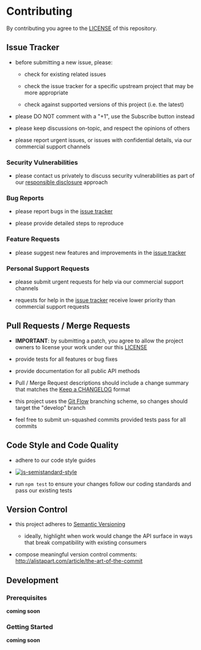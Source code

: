 # Contributing

By contributing you agree to the [LICENSE](LICENSE) of this repository.

## Issue Tracker

- before submitting a new issue, please:

    - check for existing related issues

    - check the issue tracker for a specific upstream project that may be more appropriate

    - check against supported versions of this project (i.e. the latest)

- please DO NOT comment with a "+1", use the Subscribe button instead

- please keep discussions on-topic, and respect the opinions of others

- please report urgent issues, or issues with confidential details, via our commercial support channels


### Security Vulnerabilities

- please contact us privately to discuss security vulnerabilities as part of our [responsible disclosure](https://en.wikipedia.org/wiki/Responsible_disclosure) approach

### Bug Reports

- please report bugs in the [issue tracker](https://github.com/blinkmobile/identity-cli/issues)

- please provide detailed steps to reproduce

### Feature Requests

- please suggest new features and improvements in the [issue tracker](https://github.com/blinkmobile/identity-cli/issues)

### Personal Support Requests

- please submit urgent requests for help via our commercial support channels

- requests for help in the [issue tracker](https://github.com/blinkmobile/identity-cli/issues) receive lower priority than commercial support requests

## Pull Requests / Merge Requests

- **IMPORTANT**: by submitting a patch, you agree to allow the project owners to license your work under our this [LICENSE](LICENSE)

- provide tests for all features or bug fixes

- provide documentation for all public API methods

- Pull / Merge Request descriptions should include a change summary that matches the [Keep a CHANGELOG](http://keepachangelog.com/) format

- this project uses the [Git Flow](http://nvie.com/posts/a-successful-git-branching-model/) branching scheme, so changes should target the "develop" branch

- feel free to submit un-squashed commits provided tests pass for all commits

## Code Style and Code Quality

- adhere to our code style guides

- [![js-semistandard-style](https://cdn.rawgit.com/flet/semistandard/master/badge.svg)](https://github.com/Flet/semistandard)

- run `npm test` to ensure your changes follow our coding standards and pass our existing tests

## Version Control

- this project adheres to [Semantic Versioning](http://semver.org/)

    - ideally, highlight when work would change the API surface in ways that break compatibility with existing consumers

- compose meaningful version control comments: http://alistapart.com/article/the-art-of-the-commit

## Development

### Prerequisites

__coming soon__

### Getting Started

__coming soon__
